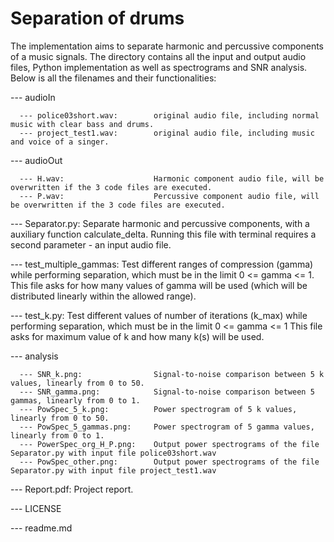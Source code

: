 # Separation of drums #
The implementation aims to separate harmonic and percussive components of a music signals.
The directory contains all the input and output audio files, Python implementation as well as spectrograms and SNR analysis.
Below is all the filenames and their functionalities:

  --- audioIn
  
      --- police03short.wav:        original audio file, including normal music with clear bass and drums.    
      --- project_test1.wav:        original audio file, including music and voice of a singer.
      
      
  --- audioOut
  
      --- H.wav:                    Harmonic component audio file, will be overwritten if the 3 code files are executed.
      --- P.wav:                    Percussive component audio file, will be overwritten if the 3 code files are executed.
  
  
  --- Separator.py:                 Separate harmonic and percussive components, with a auxiliary function calculate_delta.
                                    Running this file with terminal requires a second parameter - an input audio file.
  				
  								
  --- test_multiple_gammas:         Test different ranges of compression (gamma) while performing separation, which must be in the limit 0 <= gamma <= 1. 
                                    This file asks for how many values of gamma will be used (which will be distributed linearly within the allowed range).
  				
  								
  --- test_k.py:                    Test different values of number of iterations (k_max) while performing separation, which must be in the limit 0 <= gamma <= 1
                                    This file asks for maximum value of k and how many k(s) will be used.


  --- analysis
  
      --- SNR_k.png:                Signal-to-noise comparison between 5 k values, linearly from 0 to 50.
      --- SNR_gamma.png:            Signal-to-noise comparison between 5 gammas, linearly from 0 to 1.      
      --- PowSpec_5_k.png: 	        Power spectrogram of 5 k values, linearly from 0 to 50.      
      --- PowSpec_5_gammas.png:     Power spectrogram of 5 gamma values, linearly from 0 to 1.     
      --- PowerSpec_org_H_P.png:    Output power spectrograms of the file Separator.py with input file police03short.wav   
      --- PowSpec_other.png:        Output power spectrograms of the file Separator.py with input file project_test1.wav
  
  
  --- Report.pdf:                   Project report.
  
  --- LICENSE
  
  --- readme.md
